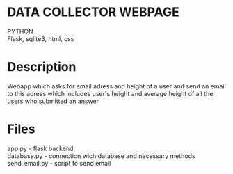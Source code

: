 # DATA COLLECTOR WEBPAGE

PYTHON  <br >
Flask, sqlite3, html, css

# Description

Webapp which asks for email adress and height of a user and send an email to this adress which includes user's height and average height of all the users who submitted an answer

# Files

app.py - flask backend <br >
database.py - connection wich database and necessary methods <br >
send_email.py - script to send email <br >